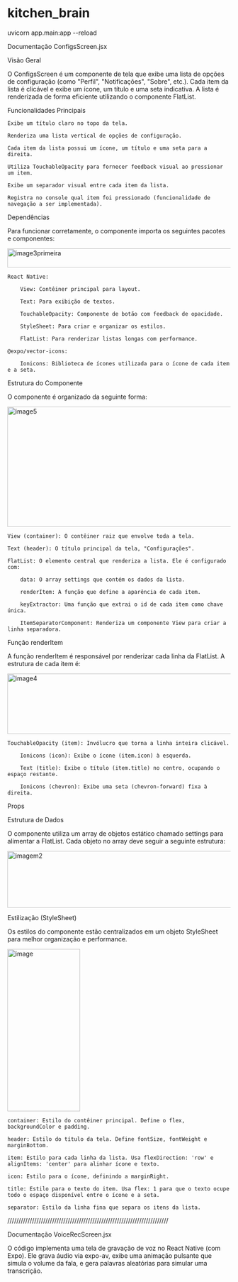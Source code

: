 # kitchen_brain

uvicorn app.main:app --reload

Documentação ConfigsScreen.jsx

Visão Geral


O ConfigsScreen é um componente de tela que exibe uma lista de opções de configuração (como "Perfil", "Notificações", "Sobre", etc.). Cada item da lista é clicável e exibe um ícone, um título e uma seta indicativa. A lista é renderizada de forma eficiente utilizando o componente FlatList.

Funcionalidades Principais

    Exibe um título claro no topo da tela.

    Renderiza uma lista vertical de opções de configuração.

    Cada item da lista possui um ícone, um título e uma seta para a direita.

    Utiliza TouchableOpacity para fornecer feedback visual ao pressionar um item.

    Exibe um separador visual entre cada item da lista.

    Registra no console qual item foi pressionado (funcionalidade de navegação a ser implementada).

Dependências

Para funcionar corretamente, o componente importa os seguintes pacotes e componentes:

<img width="707" height="43" alt="image3primeira" src="https://github.com/user-attachments/assets/0fc45a12-633e-4019-97ff-39d44a83004f" />



    React Native:

        View: Contêiner principal para layout.

        Text: Para exibição de textos.

        TouchableOpacity: Componente de botão com feedback de opacidade.

        StyleSheet: Para criar e organizar os estilos.

        FlatList: Para renderizar listas longas com performance.

    @expo/vector-icons:

        Ionicons: Biblioteca de ícones utilizada para o ícone de cada item e a seta.

Estrutura do Componente

O componente é organizado da seguinte forma:

<img width="703" height="271" alt="image5" src="https://github.com/user-attachments/assets/446263b9-e350-4fbe-bf80-93defbc15b02" />


    View (container): O contêiner raiz que envolve toda a tela.

    Text (header): O título principal da tela, "Configurações".

    FlatList: O elemento central que renderiza a lista. Ele é configurado com:

        data: O array settings que contém os dados da lista.

        renderItem: A função que define a aparência de cada item.

        keyExtractor: Uma função que extrai o id de cada item como chave única.

        ItemSeparatorComponent: Renderiza um componente View para criar a linha separadora.

Função renderItem

A função renderItem é responsável por renderizar cada linha da FlatList. A estrutura de cada item é:

<img width="705" height="136" alt="image4" src="https://github.com/user-attachments/assets/e8b6a718-9ae7-48cf-ad70-62b134b61945" />


    TouchableOpacity (item): Invólucro que torna a linha inteira clicável.

        Ionicons (icon): Exibe o ícone (item.icon) à esquerda.

        Text (title): Exibe o título (item.title) no centro, ocupando o espaço restante.

        Ionicons (chevron): Exibe uma seta (chevron-forward) fixa à direita.

Props

Estrutura de Dados

O componente utiliza um array de objetos estático chamado settings para alimentar a FlatList. Cada objeto no array deve seguir a seguinte estrutura:

<img width="705" height="128" alt="imagem2" src="https://github.com/user-attachments/assets/a8924884-e5a8-4dad-aa87-3c7af0285492" />



Estilização (StyleSheet)

Os estilos do componente estão centralizados em um objeto StyleSheet para melhor organização e performance.

<img width="164" height="366" alt="image" src="https://github.com/user-attachments/assets/8c4a6617-3ae3-47ac-b6e4-d9bb8f495888" />


    container: Estilo do contêiner principal. Define o flex, backgroundColor e padding.

    header: Estilo do título da tela. Define fontSize, fontWeight e marginBottom.

    item: Estilo para cada linha da lista. Usa flexDirection: 'row' e alignItems: 'center' para alinhar ícone e texto.

    icon: Estilo para o ícone, definindo a marginRight.

    title: Estilo para o texto do item. Usa flex: 1 para que o texto ocupe todo o espaço disponível entre o ícone e a seta.

    separator: Estilo da linha fina que separa os itens da lista.

////////////////////////////////////////////////////////////////////////

Documentação VoiceRecScreen.jsx

O código implementa uma tela de gravação de voz no React Native (com Expo).
Ele grava áudio via expo-av, exibe uma animação pulsante que simula o volume da fala, e gera palavras aleatórias para simular uma transcrição.









